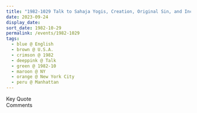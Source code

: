 ```yaml
---
title: "1982-1029 Talk to Sahaja Yogis, Creation, Original Sin, and Incarnations, Manhattan, New York City, NY, U.S.A."
date: 2023-09-24
display_date: 
sort_date: 1982-10-29
permalink: /events/1982-1029
tags:
  - blue @ English
  - brown @ U.S.A.
  - crimson @ 1982
  - deeppink @ Talk
  - green @ 1982-10
  - maroon @ NY
  - orange @ New York City
  - peru @ Manhattan
---
```


<wave-list>
  <list-title color="green" width="75">Key Quote</list-title>
  <list-item color="BlanchedAlmond"  width="200"></list-item>
  <list-item color="Lavender"></list-item>
  <list-item color="BlanchedAlmond"></list-item>
</wave-list>

<br>

<wave-list>
  <list-title color="green" width="75">Comments</list-title>
  <list-item color="BlanchedAlmond"  width="200"></list-item>
  <list-item color="Lavender"></list-item>
  <list-item color="BlanchedAlmond"></list-item>
</wave-list>